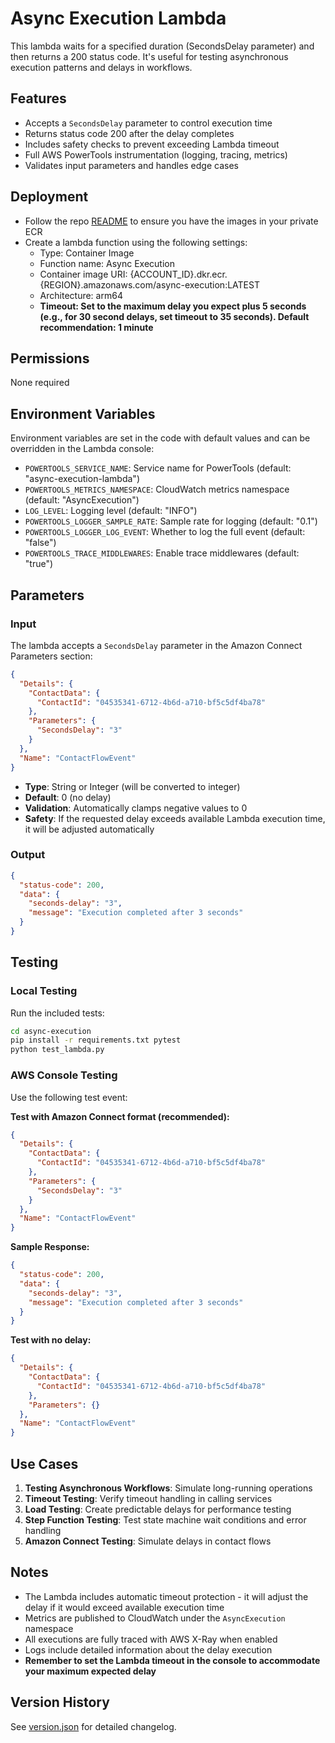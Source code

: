 # Async Execution Lambda

This lambda waits for a specified duration (SecondsDelay parameter) and then returns a 200 status code. It's useful for testing asynchronous execution patterns and delays in workflows.

## Features

- Accepts a `SecondsDelay` parameter to control execution time
- Returns status code 200 after the delay completes
- Includes safety checks to prevent exceeding Lambda timeout
- Full AWS PowerTools instrumentation (logging, tracing, metrics)
- Validates input parameters and handles edge cases

## Deployment

- Follow the repo [README](../README.md) to ensure you have the images in your private ECR
- Create a lambda function using the following settings:
  - Type: Container Image 
  - Function name: Async Execution
  - Container image URI: {ACCOUNT_ID}.dkr.ecr.{REGION}.amazonaws.com/async-execution:LATEST
  - Architecture: arm64
  - **Timeout: Set to the maximum delay you expect plus 5 seconds (e.g., for 30 second delays, set timeout to 35 seconds). Default recommendation: 1 minute**

## Permissions

None required

## Environment Variables

Environment variables are set in the code with default values and can be overridden in the Lambda console:

- `POWERTOOLS_SERVICE_NAME`: Service name for PowerTools (default: "async-execution-lambda")
- `POWERTOOLS_METRICS_NAMESPACE`: CloudWatch metrics namespace (default: "AsyncExecution")
- `LOG_LEVEL`: Logging level (default: "INFO")
- `POWERTOOLS_LOGGER_SAMPLE_RATE`: Sample rate for logging (default: "0.1")
- `POWERTOOLS_LOGGER_LOG_EVENT`: Whether to log the full event (default: "false")
- `POWERTOOLS_TRACE_MIDDLEWARES`: Enable trace middlewares (default: "true")

## Parameters

### Input

The lambda accepts a `SecondsDelay` parameter in the Amazon Connect Parameters section:

```json
{
  "Details": {
    "ContactData": {
      "ContactId": "04535341-6712-4b6d-a710-bf5c5df4ba78"
    },
    "Parameters": {
      "SecondsDelay": "3"
    }
  },
  "Name": "ContactFlowEvent"
}
```

- **Type**: String or Integer (will be converted to integer)
- **Default**: 0 (no delay)
- **Validation**: Automatically clamps negative values to 0
- **Safety**: If the requested delay exceeds available Lambda execution time, it will be adjusted automatically

### Output

```json
{
  "status-code": 200,
  "data": {
    "seconds-delay": "3",
    "message": "Execution completed after 3 seconds"
  }
}
```

## Testing

### Local Testing

Run the included tests:

```bash
cd async-execution
pip install -r requirements.txt pytest
python test_lambda.py
```

### AWS Console Testing

Use the following test event:

**Test with Amazon Connect format (recommended):**
```json
{
  "Details": {
    "ContactData": {
      "ContactId": "04535341-6712-4b6d-a710-bf5c5df4ba78"
    },
    "Parameters": {
      "SecondsDelay": "3"
    }
  },
  "Name": "ContactFlowEvent"
}
```

**Sample Response:**
```json
{
  "status-code": 200,
  "data": {
    "seconds-delay": "3",
    "message": "Execution completed after 3 seconds"
  }
}
```

**Test with no delay:**
```json
{
  "Details": {
    "ContactData": {
      "ContactId": "04535341-6712-4b6d-a710-bf5c5df4ba78"
    },
    "Parameters": {}
  },
  "Name": "ContactFlowEvent"
}
```

## Use Cases

1. **Testing Asynchronous Workflows**: Simulate long-running operations
2. **Timeout Testing**: Verify timeout handling in calling services
3. **Load Testing**: Create predictable delays for performance testing
4. **Step Function Testing**: Test state machine wait conditions and error handling
5. **Amazon Connect Testing**: Simulate delays in contact flows

## Notes

- The Lambda includes automatic timeout protection - it will adjust the delay if it would exceed available execution time
- Metrics are published to CloudWatch under the `AsyncExecution` namespace
- All executions are fully traced with AWS X-Ray when enabled
- Logs include detailed information about the delay execution
- **Remember to set the Lambda timeout in the console to accommodate your maximum expected delay**

## Version History

See [version.json](version.json) for detailed changelog.
